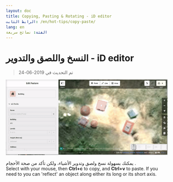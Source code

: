 ```yaml
---
layout: doc
title: Copying, Pasting & Rotating - iD editor
الرابط الثابت: /en/hot-tips/copy-paste/
lang: en
الفئة: نصائح سريعة
---
```


النسخ واللصق والتدوير - iD editor
============

> تم التحديث في 2019-06-24

![copy-paste][]


يمكنك بسهولة نسخ ولصق وتدوير الأشياء، ولكن تأكد من صحة الأحجام .  
Select with your mouse, then **Ctrl+c** to copy, and **Ctrl+v** to paste. If you need to you can 'reflect' an object along either its long or its short axis.   

[copy-paste]:/images/hot-tips/copy-paste.gif
[keymon]:/images/hot-tips/keymon.png